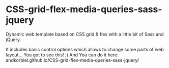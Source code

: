 # CSS-grid-flex-media-queries-sass-jquery
Dynamic web template based on CSS grid &amp; flex with a little bit of Sass and jQuery. 

It includes basic control options which allows to change some parts of web layout... You got to see this! ;)
And You can do it here:
andkorbiel.github.io/CSS-grid-flex-media-queries-sass-jquery/
